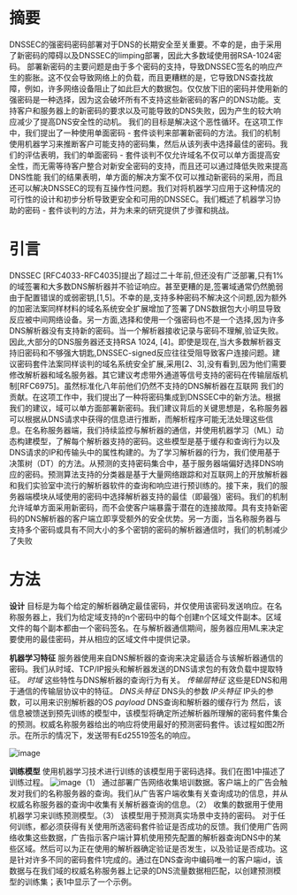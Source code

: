# 摘要
DNSSEC的强密码密码部署对于DNS的长期安全至关重要。不幸的是，由于采用了新密码的障碍以及DNSSEC的limping部署，因此大多数域使用弱RSA-1024密码。
部署新密码的主要问题是由于多个密码的支持，导致DNSSEC签名的响应产生的膨胀。这不仅会导致网络上的负载，而且更糟糕的是，它导致DNS查找故障，例如，许多网络设备阻止了如此巨大的数据包。仅仅放下旧的密码并使用新的强密码是一种选择，因为这会破坏所有不支持这些新密码的客户的DNS功能。支持客户和服务器上的新密码的要求以及可能导致的DNS失败，因为产生的较大响应减少了提高DNS安全性的动机。
我们的目标是解决这个恶性循环。在这项工作中，我们提出了一种使用单面密码 - 套件谈判来部署新密码的方法。我们的机制使用机器学习来推断客户可能支持的密码集，然后从该列表中选择最佳的密码。我们的评估表明，我们的单面密码 - 套件谈判不仅允许域名不仅可以单方面提高安全性，而无需等待客户整合对新安全密码的支持，而且还可以通过降低失败来提高DNS性能
我们的结果表明，单方面的解决方案不仅可以推动新密码的采用，而且还可以解决DNSSEC的现有互操作性问题。我们对将机器学习应用于这种情况的可行性的设计和初步分析导致更安全和可用的DNSSEC。我们概述了机器学习协助的密码 - 套件谈判的方法，并为未来的研究提供了步骤和挑战。

# 引言
DNSSEC [RFC4033-RFC4035]提出了超过二十年前,但还没有广泛部署,只有1%的域签署和大多数DNS解析器并不验证响应。甚至更糟的是,签署域通常仍然脆弱由于配置错误的或弱密钥,[1,5]。不幸的是,支持多种密码不解决这个问题,因为额外的加密法案同样材料的域名系统安全扩展增加了签署了DNS数据包大小明显导致反应被中间网络设备。另一方面,选择和使用一个强密码也不是一个选择,因为许多DNS解析器没有支持新的密码。当一个解析器接收记录与密码不理解,验证失败。因此,大部分的DNS服务器还支持RSA 1024, [4]。即使是现在,当大多数解析器支持旧密码和不够强大钥匙,DNSSEC-signed反应往往受阻导致客户连接问题。建议密码套件法案同样谈判的域名系统安全扩展,采用[2、3],没有看到,因为他们需要修改解析器和域名服务器。其它建议考虑带外通道等信号支持的密码在传输层版机制[RFC6975]。虽然标准化八年前他们仍然不支持的DNS解析器在互联网
我们的贡献。在这项工作中，我们提出了一种将密码集成到DNSSEC中的新方法。根据我们的建议，域可以单方面部署新密码。我们建议背后的关键思想是，名称服务器可以根据从DNS请求中获得的信息进行推断，而解析程序可能无法处理这些信息。在名称服务器端，我们持续监控与解析器的通信，并使用机器学习（ML）动态构建模型，了解每个解析器支持的密码。这些模型是基于缓存和查询行为以及DNS请求的IP和传输头中的属性构建的。为了学习解析器的行为，我们使用基于决策树（DT）的方法。从预测的支持密码集合中，基于服务器端偏好选择DNS响应的密码。预测算法支持的分类器是基于大量网络跟踪和对互联网上的开放解析器和我们实验室中流行的解析器软件的查询和响应进行预训练的。接下来，我们的服务器端模块从域使用的密码中选择解析器支持的最佳（即最强）密码。我们的机制允许域单方面采用新密码，而不会使客户端暴露于潜在的连接故障。具有支持新密码的DNS解析器的客户端立即享受额外的安全优势。另一方面，当名称服务器与支持多个密码或具有不同大小的多个密钥的密码的解析器通信时，我们的机制减少了失败

# 方法
**设计** 目标是为每个给定的解析器确定最佳密码，并仅使用该密码发送响应。在名称服务器上，我们为给定域支持的n个密码中的每个创建n个区域文件副本。区域文件的每个副本都由一个密码签名。在与解析器通信期间，服务器应用ML来决定要使用的最佳密码，并从相应的区域文件中提供记录。

**机器学习特征** 服务器使用来自DNS解析器的查询来决定最适合与该解析器通信的密码。我们从时域、TCP/IP报头和解析器发送的DNS请求包的有效负载中提取特征。
*时域* 这些特性与DNS解析器的查询行为有关。
*传输层特征* 这些是EDNS和用于通信的传输层协议中的特征。
*DNS头特征* DNS头的参数
*IP头特征* IP头的参数，可以用来识别解析器的OS
*payload* DNS查询和解析器的缓存行为
然后，该信息被馈送到预先训练的模型中，该模型将确定所述解析器所理解的密码套件集合的预测。权威名称服务器给出的响应将使用最好的预测密码套件。该过程如图2所示。在所示的情况下，发送带有Ed25519签名的响应。

![image](https://user-images.githubusercontent.com/49114842/203488076-39c67ae2-17fe-4c1f-9abc-7d985309af91.png)

**训练模型** 使用机器学习技术进行训练的该模型用于密码选择。我们在图1中描述了训练过程。
![image](https://user-images.githubusercontent.com/49114842/203488582-8acd1d4d-cece-4d4d-b2fd-ee9358227b7c.png)（1） 通过部署广告网络收集培训数据。客户端上的广告会触发对我们的名称服务器的查询。我们从广告客户端收集有关查询成功的信息，并从权威名称服务器的查询中收集有关解析器查询的信息。（2） 收集的数据用于使用机器学习来训练预测模型。（3） 该模型用于预测真实场景中支持的密码。
对于任何训练，都必须获得有关使用所选密码套件验证是否成功的反馈。我们使用广告网络收集这些数据，广告指示客户端计算机使用预先配置的解析器查询DNS中的某些区域。然后可以为正在使用的解析器确定验证是否发生，以及验证是否成功。这是针对许多不同的密码套件1完成的。通过在DNS查询中编码唯一的客户端id，该数据与在我们域的权威名称服务器上记录的DNS流量数据相匹配，以创建预测模型的训练集；表1中显示了一个示例。
